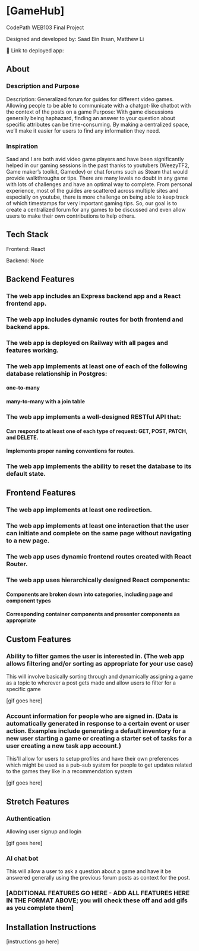 # [GameHub]

CodePath WEB103 Final Project

Designed and developed by: Saad Bin Ihsan, Matthew Li

🔗 Link to deployed app:

## About

### Description and Purpose
Description: Generalized forum for guides for different video games. Allowing people to be able to communicate with a chatgpt-like chatbot with the context of the posts on a game
Purpose: With game discussions generally being haphazard, finding an answer to your question about specific attributes can be time-consuming. By making a centralized space, we’ll make it easier for users to find any information they need.


### Inspiration

Saad and I are both avid video game players and have been significantly helped in our gaming sessions in the past thanks to youtubers (WeezyTF2, Game maker’s toolkit, Gamedev) or chat forums such as Steam that would provide walkthroughs or tips. There are many levels no doubt in any game with lots of challenges and have an optimal way to complete.  From personal experience, most of the guides are scattered across multiple sites and especially on youtube, there is more challenge on being able to keep track of which timestamps for very important gaming tips. So, our goal is to create a centralized forum for any games to be discussed and even allow users to make their own contributions to help others. 

## Tech Stack

Frontend: React

Backend: Node

## Backend Features

### The web app includes an Express backend app and a React frontend app.

### The web app includes dynamic routes for both frontend and backend apps.

### The web app is deployed on Railway with all pages and features working.

### The web app implements at least one of each of the following database relationship in Postgres:
  #### one-to-many
  #### many-to-many with a join table

### The web app implements a well-designed RESTful API that:
  #### Can respond to at least one of each type of request: GET, POST, PATCH, and DELETE.
  #### Implements proper naming conventions for routes.

### The web app implements the ability to reset the database to its default state.

## Frontend Features

### The web app implements at least one redirection.

### The web app implements at least one interaction that the user can initiate and complete on the same page without navigating to a new page.

### The web app uses dynamic frontend routes created with React Router.

### The web app uses hierarchically designed React components:
#### Components are broken down into categories, including page and component types
#### Corresponding container components and presenter components as appropriate

## Custom Features 

### Ability to filter games the user is interested in. (The web app allows filtering and/or sorting as appropriate for your use case)

This will involve basically sorting through and dynamically assigning a game as a topic to wherever a post gets made and allow users to filter for a specific game

[gif goes here]

### Account information for people who are signed in. (Data is automatically generated in response to a certain event or user action. Examples include generating a default inventory for a new user starting a game or creating a starter set of tasks for a user creating a new task app account.)

This'll allow for users to setup profiles and have their own preferences which might be used as a pub-sub system for people to get updates related to the games they like in a recommendation system

[gif goes here]


## Stretch Features

### Authentication

Allowing user signup and login

[gif goes here]

### AI chat bot 

This will allow a user to ask a question about a game and have it be answered generally using the previous forum posts as context for the post.

### [ADDITIONAL FEATURES GO HERE - ADD ALL FEATURES HERE IN THE FORMAT ABOVE; you will check these off and add gifs as you complete them]

## Installation Instructions

[instructions go here]
